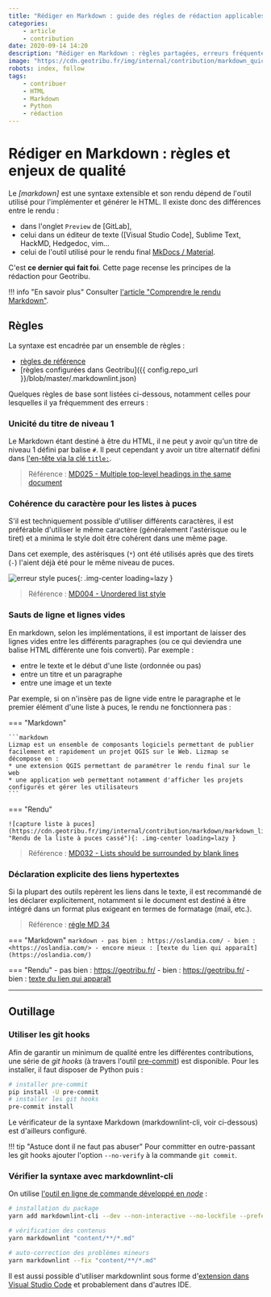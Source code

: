 ```yaml
---
title: "Rédiger en Markdown : guide des régles de rédaction applicables à Geotribu."
categories:
    - article
    - contribution
date: 2020-09-14 14:20
description: "Rédiger en Markdown : règles partagées, erreurs fréquentes et mécanismes de validation."
image: "https://cdn.geotribu.fr/img/internal/contribution/markdown_quick_exemple_rendu.png"
robots: index, follow
tags:
    - contribuer
    - HTML
    - Markdown
    - Python
    - rédaction
---
```


# Rédiger en Markdown : règles et enjeux de qualité

Le _[markdown]_ est une syntaxe extensible et son rendu dépend de l'outil utilisé pour l'implémenter et générer le HTML. Il existe donc des différences entre le rendu :

- dans l'onglet `Preview` de [GitLab],
- celui dans un éditeur de texte ([Visual Studio Code], Sublime Text, HackMD, Hedgedoc, vim...
- celui de l'outil utilisé pour le rendu final [MkDocs / Material](https://squidfunk.github.io/mkdocs-material/).

C'est **ce dernier qui fait foi**. Cette page recense les principes de la rédaction pour Geotribu.

!!! info "En savoir plus"
    Consulter [l'article "Comprendre le rendu Markdown"](/contribuer/internal/markdown_engine/#specificites).

## Règles

La syntaxe est encadrée par un ensemble de règles :

- [règles de référence](https://github.com/DavidAnson/markdownlint/blob/main/doc/Rules.md)
- [règles configurées dans Geotribu]({{ config.repo_url }}/blob/master/.markdownlint.json)

Quelques règles de base sont listées ci-dessous, notamment celles pour lesquelles il ya  fréquemment des erreurs :

### Unicité du titre de niveau 1

Le Markdown étant destiné à être du HTML, il ne peut y avoir qu'un titre de niveau 1 défini par balise `#`. Il peut cependant y avoir un titre alternatif défini dans [l'en-tête via la clé `title:`](/contribuer/guides/metadata_yaml_frontmatter/).

> Référence : [MD025 - Multiple top-level headings in the same document](https://github.com/DavidAnson/markdownlint/blob/main/doc/Rules.md#md025)

### Cohérence du caractère pour les listes à puces

S'il est techniquement possible d'utiliser différents caractères, il est préférable d'utiliser le même caractère (généralement l'astérisque ou le tiret) et a minima le style doit être cohérent dans une même page.

Dans cet exemple, des astérisques (`*`) ont été utilisés après que des tirets (`-`) l'aient déjà été pour le même niveau de puces.

![erreur style puces](https://cdn.geotribu.fr/img/internal/contribution/markdown/markdown_error_list_style_lizmap..png "Signalement de l'erreur dans Visual Studio Code"){: .img-center loading=lazy }

> Référence : [MD004 - Unordered list style](https://github.com/DavidAnson/markdownlint/blob/main/doc/Rules.md#md004)

### Sauts de ligne et lignes vides

En markdown, selon les implémentations, il est important de laisser des lignes vides entre les différents paragraphes (ou ce qui deviendra une balise HTML différente une fois converti). Par exemple :

- entre le texte et le début d'une liste (ordonnée ou pas)
- entre un titre et un paragraphe
- entre une image et un texte

Par exemple, si on n'insère pas de ligne vide entre le paragraphe et le premier élément d'une liste à puces, le rendu ne fonctionnera pas :

<!-- markdownlint-disable MD046 -->
=== "Markdown"

    ```markdown
    Lizmap est un ensemble de composants logiciels permettant de publier facilement et rapidement un projet QGIS sur le Web. Lizmap se décompose en :
    * une extension QGIS permettant de paramétrer le rendu final sur le web
    * une application web permettant notamment d'afficher les projets configurés et gérer les utilisateurs
    ```

=== "Rendu"

    ![capture liste à puces](https://cdn.geotribu.fr/img/internal/contribution/markdown/markdown_list_broken.png "Rendu de la liste à puces cassé"){: .img-center loading=lazy }
<!-- markdownlint-enable MD046 -->

> Référence : [MD032 - Lists should be surrounded by blank lines](https://github.com/DavidAnson/markdownlint/blob/main/doc/Rules.md#md032)

### Déclaration explicite des liens hypertextes

Si la plupart des outils repèrent les liens dans le texte, il est recommandé de les déclarer explicitement, notamment si le document est destiné à être intégré dans un format plus exigeant en termes de formatage (mail, etc.).

> Référence : [régle MD 34](https://github.com/DavidAnson/markdownlint/blob/v0.25.1/doc/Rules.md#md034)

<!-- markdownlint-disable MD034 MD038 -->
=== "Markdown"
    ```markdown
    - pas bien : https://oslandia.com/
    - bien : <https://oslandia.com/>
    - encore mieux : [texte du lien qui apparaît](https://oslandia.com/)
    ```

=== "Rendu"
    - pas bien : https://geotribu.fr/
    - bien : <https://geotribu.fr/>
    - bien : [texte du lien qui apparaît](https://geotribu.fr/)
<!-- markdownlint-enableMD034 -->

----

## Outillage

### Utiliser les git hooks

Afin de garantir un minimum de qualité entre les différentes contributions, une série de _git hooks_ (à travers l'outil [pre-commit](https://pre-commit.com/)) est disponible. Pour les installer, il faut disposer de Python puis :

```bash
# installer pre-commit
pip install -U pre-commit
# installer les git hooks
pre-commit install
```

Le vérificateur de la syntaxe Markdown (markdownlint-cli, voir ci-dessous) est d'ailleurs configuré.

!!! tip "Astuce dont il ne faut pas abuser"
    Pour committer en outre-passant les git hooks ajouter l'option `--no-verify` à la commande `git commit`.

### Vérifier la syntaxe avec markdownlint-cli

On utilise [l'outil en ligne de commande développé en _node_](https://github.com/igorshubovych/markdownlint-cli) :

```bash
# installation du package
yarn add markdownlint-cli --dev --non-interactive --no-lockfile --prefer-offline

# vérification des contenus
yarn markdownlint "content/**/*.md"

# auto-correction des problèmes mineurs
yarn markdownlint --fix "content/**/*.md"
```

Il est aussi possible d'utiliser markdownlint sous forme d'[extension dans Visual Studio Code](https://marketplace.visualstudio.com/items?itemName=DavidAnson.vscode-markdownlint) et probablement dans d'autres IDE.
